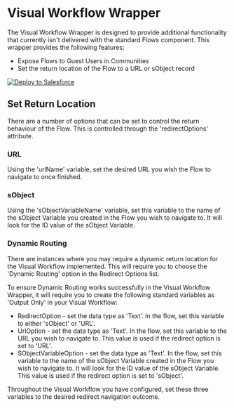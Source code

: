 # Visual Workflow Wrapper

<p>The Visual Workflow Wrapper is designed to provide additional functionality that currently isn't delivered with the standard Flows component. This wrapper provides the following features:</p>
        <ul>
        	<li>Expose Flows to Guest Users in Communities</li>
          <li>Set the return location of the Flow to a URL or sObject record</li>
        </ul>

<a href="https://githubsfdeploy.herokuapp.com?owner=Clint-Chester&repo=sfdc-visualWorkflowWrapper&ref=master">
  <img alt="Deploy to Salesforce"
       src="https://raw.githubusercontent.com/afawcett/githubsfdeploy/master/deploy.png">
</a>

<h2>Set Return Location</h2>
<p>There are a number of options that can be set to control the return behaviour of the Flow. This is controlled through the 'redirectOptions' attribute.</p>
<h3>URL</h3>
<p>Using the 'urlName' variable, set the desired URL you wish the Flow to navigate to once finished.</p>
<h3>sObject</h3>
<p>Using the 'sObjectVariableName' variable, set this variable to the name of the sObject Variable you created in the Flow you wish to navigate to. It will look for the ID value of the sObject Variable.</p>
<h3>Dynamic Routing</h3>
<p>There are instances where you may require a dynamic return location for the Visual Workflow implemented. This will require you to choose the 'Dynamic Routing' option in the Redirect Options list.</p>
<p>To ensure Dynamic Routing works successfully in the Visual Workflow Wrapper, it will require you to create the following standard variables as 'Output Only' in your Visual Workflow:</p>
<ul>
        <li>RedirectOption - set the data type as 'Text'. In the flow, set this variable to either 'sObject' or 'URL'.</li>
    <li>UrlOption - set the data type as 'Text'. In the flow, set this variable to the URL you wish to navigate to. This value is used if the redirect option is set to 'URL'.</li>
    <li>SObjectVariableOption - set the data type as 'Text'. In the flow, set this variable to the name of the sObject Variable created in the Flow you wish to navigate to. It will look for the ID value of the sObject Variable. This value is used if the redirect option is set to 'sObject'.</li>
</ul>
<p>Throughout the Visual Workflow you have configured, set these three variables to the desired redirect navigation outcome.</p>
